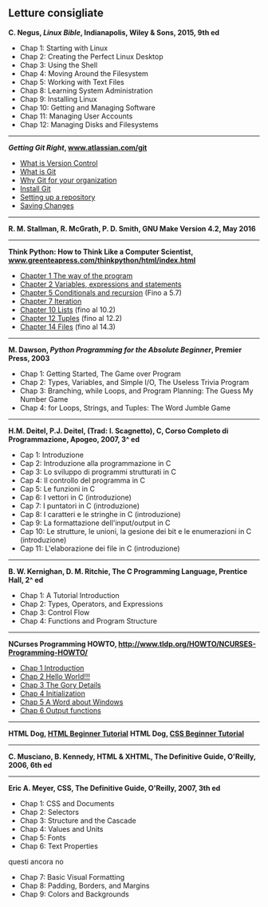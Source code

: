 ## Letture consigliate

**C. Negus, *Linux Bible*, Indianapolis, Wiley & Sons, 2015, 9th ed**

* Chap 1: Starting with Linux
* Chap 2: Creating the Perfect Linux Desktop
* Chap 3: Using the Shell
* Chap 4: Moving Around the Filesystem
* Chap 5: Working with Text Files
* Chap 8: Learning System Administration
* Chap 9: Installing Linux
* Chap 10: Getting and Managing Software
* Chap 11: Managing User Accounts
* Chap 12: Managing Disks and Filesystems

---

***Getting Git Right*, <a href="https://www.atlassian.com/git">www.atlassian.com/git</a>**

* <a href="https://www.atlassian.com/git/tutorials/what-is-version-control">What is Version Control</a>
* <a href="https://www.atlassian.com/git/tutorials/what-is-git">What is Git</a>
* <a href="https://www.atlassian.com/git/tutorials/why-git">Why Git for your organization</a>
* <a href="https://www.atlassian.com/git/tutorials/install-git">Install Git</a>
* <a href="https://www.atlassian.com/git/tutorials/setting-up-a-repository">Setting up a repository</a>
* <a href="https://www.atlassian.com/git/tutorials/saving-changes">Saving Changes</a>

---

**R. M. Stallman, R. McGrath, P. D. Smith, GNU Make Version 4.2, May 2016**

---

**Think Python: How to Think Like a Computer Scientist, <a href="http://www.greenteapress.com/thinkpython/html/index.html">www.greenteapress.com/thinkpython/html/index.html</a>**

* <a href="http://www.greenteapress.com/thinkpython/html/thinkpython002.html">Chapter 1 The way of the program</a>
* <a href="http://www.greenteapress.com/thinkpython/html/thinkpython003.html">Chapter 2 Variables, expressions and statements</a>
* <a href="http://www.greenteapress.com/thinkpython/html/thinkpython006.html">Chapter 5 Conditionals and recursion</a> (Fino a 5.7)
* <a href="http://www.greenteapress.com/thinkpython/html/thinkpython008.html">Chapter 7 Iteration</a>
* <a href="http://www.greenteapress.com/thinkpython/html/thinkpython011.html">Chapter 10 Lists</a> (fino al 10.2)
* <a href="http://www.greenteapress.com/thinkpython/html/thinkpython013.html">Chapter 12 Tuples</a> (fino al 12.2)
* <a href="http://www.greenteapress.com/thinkpython/html/thinkpython015.html">Chapter 14 Files</a> (fino al 14.3)

---

**M. Dawson, *Python Programming for the Absolute Beginner*, Premier Press, 2003**

* Chap 1: Getting Started, The Game over Program
* Chap 2: Types, Variables, and Simple I/O, The Useless Trivia Program
* Chap 3: Branching, while Loops, and Program Planning: The Guess My Number Game
* Chap 4: for Loops, Strings, and Tuples: The Word Jumble Game

---

**H.M. Deitel, P.J. Deitel, (Trad: I. Scagnetto), C, Corso Completo di Programmazione, Apogeo, 2007, 3^ ed**

* Cap 1: Introduzione
* Cap 2: Introduzione alla programmazione in C
* Cap 3: Lo sviluppo di programmi strutturati in C
* Cap 4: Il controllo del programma in C
* Cap 5: Le funzioni in C
* Cap 6: I vettori in C (introduzione)
* Cap 7: I puntatori in C (introduzione)
* Cap 8: I caratteri e le stringhe in C (introduzione)
* Cap 9: La formattazione dell'input/output in C
* Cap 10: Le strutture, le unioni, la gesione dei bit e le enumerazioni in C (introduzione)
* Cap 11: L'elaborazione dei file in C (introduzione)

---

**B. W. Kernighan, D. M. Ritchie, The C Programming Language, Prentice Hall, 2^ ed**

* Chap 1: A Tutorial Introduction
* Chap 2: Types, Operators, and Expressions
* Chap 3: Control Flow
* Chap 4: Functions and Program Structure

---

**NCurses Programming HOWTO, <a href="http://www.tldp.org/HOWTO/NCURSES-Programming-HOWTO/">http://www.tldp.org/HOWTO/NCURSES-Programming-HOWTO/</a>**

* <a href="http://www.tldp.org/HOWTO/NCURSES-Programming-HOWTO/intro.html">Chap 1 Introduction</a>
* <a href="http://www.tldp.org/HOWTO/NCURSES-Programming-HOWTO/helloworld.html">Chap 2 Hello World!!!</a>
* <a href="http://www.tldp.org/HOWTO/NCURSES-Programming-HOWTO/gory.html">Chap 3 The Gory Details</a>
* <a href="http://www.tldp.org/HOWTO/NCURSES-Programming-HOWTO/init.html">Chap 4 Initialization</a>
* <a href="http://www.tldp.org/HOWTO/NCURSES-Programming-HOWTO/awordwindows.html">Chap 5 A Word about Windows</a>
* <a href="http://www.tldp.org/HOWTO/NCURSES-Programming-HOWTO/printw.html">Chap 6 Output functions</a>

---

**HTML Dog, <a href="http://htmldog.com/guides/html/beginner/">HTML Beginner Tutorial</a>**
**HTML Dog, <a href="http://htmldog.com/guides/css/beginner/">CSS Beginner Tutorial</a>**

---

**C. Musciano, B. Kennedy, HTML & XHTML, The Definitive Guide, O'Reilly, 2006, 6th ed**

---

**Eric A. Meyer, CSS, The Definitive Guide, O'Reilly, 2007, 3th ed**

* Chap 1: CSS and Documents
* Chap 2: Selectors
* Chap 3: Structure and the Cascade
* Chap 4: Values and Units
* Chap 5: Fonts
* Chap 6: Text Properties

questi ancora no
* Chap 7: Basic Visual Formatting
* Chap 8: Padding, Borders, and Margins
* Chap 9: Colors and Backgrounds
